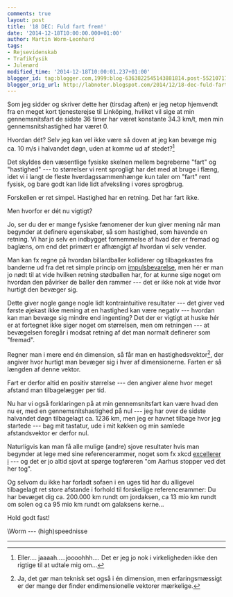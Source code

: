 ```yaml
---
comments: true
layout: post
title: '18 DEC: Fuld fart frem!'
date: '2014-12-18T10:00:00.000+01:00'
author: Martin Worm-Leonhard
tags:
- Rejsevidenskab
- Trafikfysik
- Julenørd
modified_time: '2014-12-18T10:00:01.237+01:00'
blogger_id: tag:blogger.com,1999:blog-6363822545143881814.post-5521071768505543561
blogger_orig_url: http://labnoter.blogspot.com/2014/12/18-dec-fuld-fart-frem.html
---
```


Som jeg sidder og skriver dette her (tirsdag aften) er jeg netop
hjemvendt fra en meget kort tjenesterejse til Linköping, hvilket vil
sige at min gennemsnitsfart de sidste 36 timer har været konstante 34.3
km/t, men min gennemsnitshastighed har været 0.

Hvordan dét? Selv jeg kan vel ikke være så doven at jeg kan bevæge mig
ca. 10 m/s i halvandet døgn, uden at komme ud af stedet?[^1]

Det skyldes den væsentlige fysiske skelnen mellem begreberne "fart" og
"hastighed" --- to størrelser vi rent sprogligt har det med at bruge i
flæng, idet vi i langt de fleste hverdagssammenhænge kun taler om "fart"
rent fysisk, og bare godt kan lide lidt afveksling i vores sprogbrug.

Forskellen er ret simpel. Hastighed har en retning. Det har fart ikke.

Men hvorfor er dét nu vigtigt?

Jo, ser du der er mange fysiske fænomener der kun giver mening når
man begynder at definere egenskaber, så som hastighed, som havende en
retning. Vi har jo selv en indbygget fornemmelse af hvad der er fremad
og baglæns, om end det primært er afhængigt af hvordan vi selv vender.

Man kan fx regne på hvordan billardballer kolliderer og tilbagekastes
fra banderne ud fra det ret simple princip om
[impulsbevarelse](http://da.wikipedia.org/wiki/Impuls_%28fysik%29), men
hér er man jo nødt til at vide hvilken retning stødballen har, for at
kunne sige noget om hvordan den påvirker de baller den rammer --- det er
ikke nok at vide hvor hurtigt den bevæger sig.

Dette giver nogle gange nogle lidt kontraintuitive resultater --- det
giver ved første øjekast ikke mening at en hastighed kan være negativ ---
hvordan kan man bevæge sig mindre end ingenting? Det der er vigtigt at
huske hér er at fortegnet ikke siger noget om størrelsen, men om
retningen --- at bevægelsen foregår i modsat retning af det man normalt
definerer som "fremad".

Regner man i mere end én dimension, så får man en hastighedsvektor[^2],
der angiver hvor hurtigt man bevæger sig i hver af dimensionerne. Farten
er så længden af denne vektor.

Fart er derfor altid en positiv størrelse --- den angiver alene hvor meget
afstand man tilbagelægger per tid.

Nu har vi også forklaringen på at min gennemsnitsfart kan være hvad den
nu er, med en gennemsnitshastighed på nul --- jeg har over de sidste
halvandet døgn tilbagelagt ca. 1236 km, men jeg er havnet tilbage hvor
jeg startede --- bag mit tastatur, ude i mit køkken og min samlede
afstandsvektor er derfor nul.

Naturligvis kan man få alle mulige (andre) sjove resultater hvis man
begynder at lege med sine referencerammer, noget som fx xkcd [excellerer
i](http://xkcd.com/1366/) --- og det er jo altid sjovt at spørge
togføreren "om Aarhus stopper ved det her tog".

Og selvom du ikke har forladt sofaen i en uges tid har du alligevel
tilbagelagt ret store afstande i forhold til forskellige
referencerammer: Du har bevæget dig ca. 200.000 km rundt om jordaksen,
ca 13 mio km rundt om solen og ca 95 mio km rundt om galaksens kerne...

Hold godt fast!

\\Worm --- (high)speednisse

------------------------------------------------------------------------

[^1]: Eller.... jaaaah.....joooohhh.... Det er jeg jo nok i
    virkeligheden ikke den rigtige til at udtale mig om...

[^2]: Ja, det gør man teknisk set også i én dimension, men
    erfaringsmæssigt er der mange der finder endimensionelle vektorer
    mærkelige.

